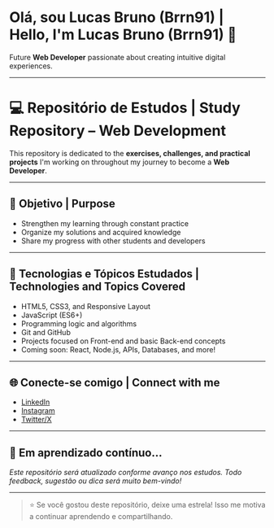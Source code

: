 # Olá, sou Lucas Bruno (Brrn91) | Hello, I'm Lucas Bruno (Brrn91) 👋

Future **Web Developer** passionate about creating intuitive digital experiences.

---

# 💻 Repositório de Estudos | Study Repository – Web Development

This repository is dedicated to the **exercises, challenges, and practical projects** I'm working on throughout my journey to become a **Web Developer**.

---

## 🚀 Objetivo | Purpose

- Strengthen my learning through constant practice  
- Organize my solutions and acquired knowledge  
- Share my progress with other students and developers  

---

## 🧱 Tecnologias e Tópicos Estudados | Technologies and Topics Covered

- HTML5, CSS3, and Responsive Layout  
- JavaScript (ES6+)  
- Programming logic and algorithms  
- Git and GitHub  
- Projects focused on Front-end and basic Back-end concepts  
- Coming soon: React, Node.js, APIs, Databases, and more! 

---

## 🌐 Conecte-se comigo | Connect with me
- [LinkedIn](https://www.linkedin.com/in/lcsbrn/)
- [Instagram](https://www.instagram.com/lucas.mafr4/)
- [Twitter/X](https://x.com/brrn91/)

---

## 🧠 Em aprendizado contínuo...

*Este repositório será atualizado conforme avanço nos estudos. Todo feedback, sugestão ou dica será muito bem-vindo!*

---

> ⭐ Se você gostou deste repositório, deixe uma estrela! Isso me motiva a continuar aprendendo e compartilhando.